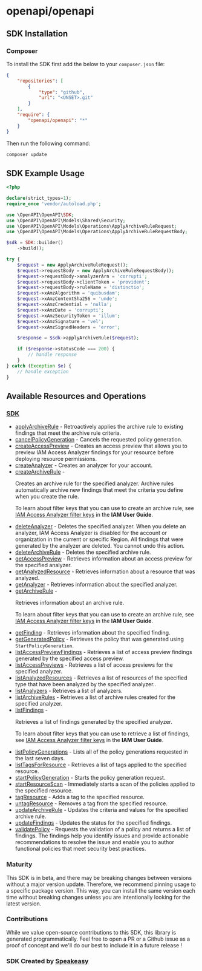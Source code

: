 # openapi/openapi

<!-- Start SDK Installation -->
## SDK Installation

### Composer

To install the SDK first add the below to your `composer.json` file:

```json
{
    "repositories": [
        {
            "type": "github",
            "url": "<UNSET>.git"
        }
    ],
    "require": {
        "openapi/openapi": "*"
    }
}
```

Then run the following command:

```bash
composer update
```
<!-- End SDK Installation -->

## SDK Example Usage
<!-- Start SDK Example Usage -->
```php
<?php

declare(strict_types=1);
require_once 'vendor/autoload.php';

use \OpenAPI\OpenAPI\SDK;
use \OpenAPI\OpenAPI\Models\Shared\Security;
use \OpenAPI\OpenAPI\Models\Operations\ApplyArchiveRuleRequest;
use \OpenAPI\OpenAPI\Models\Operations\ApplyArchiveRuleRequestBody;

$sdk = SDK::builder()
    ->build();

try {
    $request = new ApplyArchiveRuleRequest();
    $request->requestBody = new ApplyArchiveRuleRequestBody();
    $request->requestBody->analyzerArn = 'corrupti';
    $request->requestBody->clientToken = 'provident';
    $request->requestBody->ruleName = 'distinctio';
    $request->xAmzAlgorithm = 'quibusdam';
    $request->xAmzContentSha256 = 'unde';
    $request->xAmzCredential = 'nulla';
    $request->xAmzDate = 'corrupti';
    $request->xAmzSecurityToken = 'illum';
    $request->xAmzSignature = 'vel';
    $request->xAmzSignedHeaders = 'error';

    $response = $sdk->applyArchiveRule($request);

    if ($response->statusCode === 200) {
        // handle response
    }
} catch (Exception $e) {
    // handle exception
}
```
<!-- End SDK Example Usage -->

<!-- Start SDK Available Operations -->
## Available Resources and Operations

### [SDK](docs/sdk/README.md)

* [applyArchiveRule](docs/sdk/README.md#applyarchiverule) - Retroactively applies the archive rule to existing findings that meet the archive rule criteria.
* [cancelPolicyGeneration](docs/sdk/README.md#cancelpolicygeneration) - Cancels the requested policy generation.
* [createAccessPreview](docs/sdk/README.md#createaccesspreview) - Creates an access preview that allows you to preview IAM Access Analyzer findings for your resource before deploying resource permissions.
* [createAnalyzer](docs/sdk/README.md#createanalyzer) - Creates an analyzer for your account.
* [createArchiveRule](docs/sdk/README.md#createarchiverule) - <p>Creates an archive rule for the specified analyzer. Archive rules automatically archive new findings that meet the criteria you define when you create the rule.</p> <p>To learn about filter keys that you can use to create an archive rule, see <a href="https://docs.aws.amazon.com/IAM/latest/UserGuide/access-analyzer-reference-filter-keys.html">IAM Access Analyzer filter keys</a> in the <b>IAM User Guide</b>.</p>
* [deleteAnalyzer](docs/sdk/README.md#deleteanalyzer) - Deletes the specified analyzer. When you delete an analyzer, IAM Access Analyzer is disabled for the account or organization in the current or specific Region. All findings that were generated by the analyzer are deleted. You cannot undo this action.
* [deleteArchiveRule](docs/sdk/README.md#deletearchiverule) - Deletes the specified archive rule.
* [getAccessPreview](docs/sdk/README.md#getaccesspreview) - Retrieves information about an access preview for the specified analyzer.
* [getAnalyzedResource](docs/sdk/README.md#getanalyzedresource) - Retrieves information about a resource that was analyzed.
* [getAnalyzer](docs/sdk/README.md#getanalyzer) - Retrieves information about the specified analyzer.
* [getArchiveRule](docs/sdk/README.md#getarchiverule) - <p>Retrieves information about an archive rule.</p> <p>To learn about filter keys that you can use to create an archive rule, see <a href="https://docs.aws.amazon.com/IAM/latest/UserGuide/access-analyzer-reference-filter-keys.html">IAM Access Analyzer filter keys</a> in the <b>IAM User Guide</b>.</p>
* [getFinding](docs/sdk/README.md#getfinding) - Retrieves information about the specified finding.
* [getGeneratedPolicy](docs/sdk/README.md#getgeneratedpolicy) - Retrieves the policy that was generated using <code>StartPolicyGeneration</code>. 
* [listAccessPreviewFindings](docs/sdk/README.md#listaccesspreviewfindings) - Retrieves a list of access preview findings generated by the specified access preview.
* [listAccessPreviews](docs/sdk/README.md#listaccesspreviews) - Retrieves a list of access previews for the specified analyzer.
* [listAnalyzedResources](docs/sdk/README.md#listanalyzedresources) - Retrieves a list of resources of the specified type that have been analyzed by the specified analyzer..
* [listAnalyzers](docs/sdk/README.md#listanalyzers) - Retrieves a list of analyzers.
* [listArchiveRules](docs/sdk/README.md#listarchiverules) - Retrieves a list of archive rules created for the specified analyzer.
* [listFindings](docs/sdk/README.md#listfindings) - <p>Retrieves a list of findings generated by the specified analyzer.</p> <p>To learn about filter keys that you can use to retrieve a list of findings, see <a href="https://docs.aws.amazon.com/IAM/latest/UserGuide/access-analyzer-reference-filter-keys.html">IAM Access Analyzer filter keys</a> in the <b>IAM User Guide</b>.</p>
* [listPolicyGenerations](docs/sdk/README.md#listpolicygenerations) - Lists all of the policy generations requested in the last seven days.
* [listTagsForResource](docs/sdk/README.md#listtagsforresource) - Retrieves a list of tags applied to the specified resource.
* [startPolicyGeneration](docs/sdk/README.md#startpolicygeneration) - Starts the policy generation request.
* [startResourceScan](docs/sdk/README.md#startresourcescan) - Immediately starts a scan of the policies applied to the specified resource.
* [tagResource](docs/sdk/README.md#tagresource) - Adds a tag to the specified resource.
* [untagResource](docs/sdk/README.md#untagresource) - Removes a tag from the specified resource.
* [updateArchiveRule](docs/sdk/README.md#updatearchiverule) - Updates the criteria and values for the specified archive rule.
* [updateFindings](docs/sdk/README.md#updatefindings) - Updates the status for the specified findings.
* [validatePolicy](docs/sdk/README.md#validatepolicy) - Requests the validation of a policy and returns a list of findings. The findings help you identify issues and provide actionable recommendations to resolve the issue and enable you to author functional policies that meet security best practices. 
<!-- End SDK Available Operations -->

### Maturity

This SDK is in beta, and there may be breaking changes between versions without a major version update. Therefore, we recommend pinning usage
to a specific package version. This way, you can install the same version each time without breaking changes unless you are intentionally
looking for the latest version.

### Contributions

While we value open-source contributions to this SDK, this library is generated programmatically.
Feel free to open a PR or a Github issue as a proof of concept and we'll do our best to include it in a future release !

### SDK Created by [Speakeasy](https://docs.speakeasyapi.dev/docs/using-speakeasy/client-sdks)
